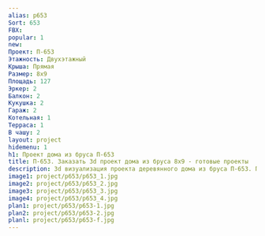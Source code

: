 ```yaml
---
alias: p653
Sort: 653
FBX: 
popular: 1
new: 
Проект: П-653
Этажность: Двухэтажный
Крыша: Прямая
Размер: 8х9
Площадь: 127
Эркер: 2
Балкон: 2
Кукушка: 2
Гараж: 2
Котельная: 1
Терраса: 1
В чашу: 2
layout: project
hidemenu: 1
h1: Проект дома из бруса П-653
title: П-653. Заказать 3d проект дома из бруса 8х9 - готовые проекты
description: 3d визуализация проекта деревянного дома из бруса П-653. Площадь 127 м2, размер 8х9. Вы можете внести любые изменения в проект.
image1: project/p653/p653_1.jpg
image2: project/p653/p653_2.jpg
image3: project/p653/p653_3.jpg
image4: project/p653/p653_4.jpg
plan1: project/p653/p653-1.jpg
plan2: project/p653/p653-2.jpg
planl: project/p653/p653-f.jpg
---
```

